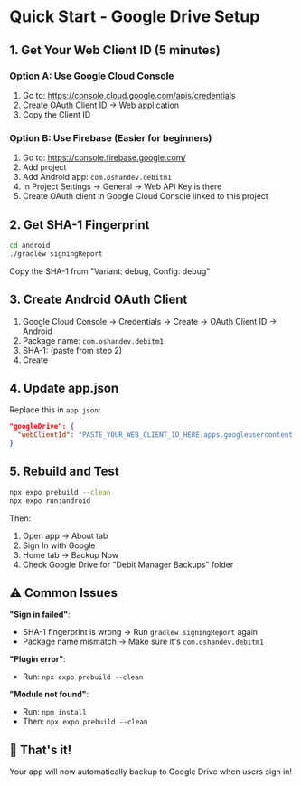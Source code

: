 # Quick Start - Google Drive Setup

## 1. Get Your Web Client ID (5 minutes)

### Option A: Use Google Cloud Console
1. Go to: https://console.cloud.google.com/apis/credentials
2. Create OAuth Client ID → Web application
3. Copy the Client ID

### Option B: Use Firebase (Easier for beginners)
1. Go to: https://console.firebase.google.com/
2. Add project
3. Add Android app: `com.oshandev.debitm1`
4. In Project Settings → General → Web API Key is there
5. Create OAuth client in Google Cloud Console linked to this project

## 2. Get SHA-1 Fingerprint

```bash
cd android
./gradlew signingReport
```

Copy the SHA-1 from "Variant: debug, Config: debug"

## 3. Create Android OAuth Client

1. Google Cloud Console → Credentials → Create → OAuth Client ID → Android
2. Package name: `com.oshandev.debitm1`
3. SHA-1: (paste from step 2)
4. Create

## 4. Update app.json

Replace this in `app.json`:

```json
"googleDrive": {
  "webClientId": "PASTE_YOUR_WEB_CLIENT_ID_HERE.apps.googleusercontent.com"
}
```

## 5. Rebuild and Test

```bash
npx expo prebuild --clean
npx expo run:android
```

Then:
1. Open app → About tab
2. Sign In with Google
3. Home tab → Backup Now
4. Check Google Drive for "Debit Manager Backups" folder

## ⚠️ Common Issues

**"Sign in failed"**: 
- SHA-1 fingerprint is wrong → Run `gradlew signingReport` again
- Package name mismatch → Make sure it's `com.oshandev.debitm1`

**"Plugin error"**:
- Run: `npx expo prebuild --clean`

**"Module not found"**:
- Run: `npm install`
- Then: `npx expo prebuild --clean`

## 🎯 That's it!

Your app will now automatically backup to Google Drive when users sign in!
